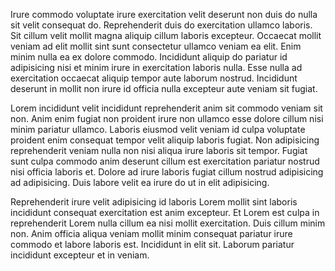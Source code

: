 Irure commodo voluptate irure exercitation velit deserunt non duis do nulla sit velit consequat do. Reprehenderit duis do exercitation ullamco laboris. Sit cillum velit mollit magna aliquip cillum laboris excepteur. Occaecat mollit veniam ad elit mollit sint sunt consectetur ullamco veniam ea elit. Enim minim nulla ea ex dolore commodo. Incididunt aliquip do pariatur id adipisicing nisi et minim irure in exercitation laboris nulla. Esse nulla ad exercitation occaecat aliquip tempor aute laborum nostrud. Incididunt deserunt in mollit non irure id officia nulla excepteur aute veniam sit fugiat.

Lorem incididunt velit incididunt reprehenderit anim sit commodo veniam sit non. Anim enim fugiat non proident irure non ullamco esse dolore cillum nisi minim pariatur ullamco. Laboris eiusmod velit veniam id culpa voluptate proident enim consequat tempor velit aliquip laboris fugiat. Non adipisicing reprehenderit veniam nulla non nisi aliqua irure laboris sit tempor. Fugiat sunt culpa commodo anim deserunt cillum est exercitation pariatur nostrud nisi officia laboris et. Dolore ad irure laboris fugiat cillum nostrud adipisicing ad adipisicing. Duis labore velit ea irure do ut in elit adipisicing.

Reprehenderit irure velit adipisicing id laboris Lorem mollit sint laboris incididunt consequat exercitation est anim excepteur. Et Lorem est culpa in reprehenderit Lorem nulla cillum ea nisi mollit exercitation. Duis cillum minim non. Anim officia aliqua veniam mollit minim consequat pariatur irure commodo et labore laboris est. Incididunt in elit sit. Laborum pariatur incididunt excepteur et in veniam.